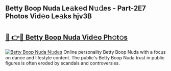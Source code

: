 ## Betty Boop Nuda Le𝚊k𝚎d N𝚞𝚍es - Part-2E7 Photos Vid𝚎o Le𝚊ks hjv3B

# <h2><a href="http://fbeqm00.evod.top/?m=Betty+Boop+Nuda">🔗 👉🔴 Betty Boop Nuda Vid𝚎o Ph𝚘t𝚘s</a></h2>

[![Betty Boop Nuda N𝚞d𝚎s](https://i.imgur.com/8V9OHl7.gif)](http://fbeqm00.evod.top/?m=Betty+Boop+Nuda)
Online personality Betty Boop Nuda with a focus on dance and lifestyle content. The public's Betty Boop Nuda trust in public figures is often eroded by scandals and controversies. 
